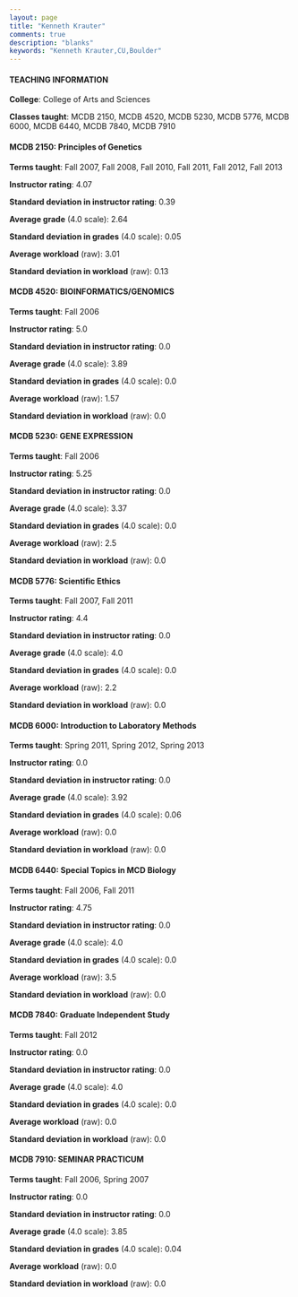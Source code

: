 ```yaml
---
layout: page
title: "Kenneth Krauter" 
comments: true
description: "blanks"
keywords: "Kenneth Krauter,CU,Boulder"
---
```

<head>
<script src="https://ajax.googleapis.com/ajax/libs/jquery/2.1.3/jquery.min.js"></script>
<script src="https://dl.dropboxusercontent.com/s/pc42nxpaw1ea4o9/highcharts.js?dl=0"></script>
<!-- <script src="../assets/js/highcharts.js"></script> -->
<style type="text/css">@font-face {
	font-family: "Bebas Neue";
	src: url(https://www.filehosting.org/file/details/544349/BebasNeue Regular.otf) format("opentype");
	}
	h1.Bebas { 
		font-family: "Bebas Neue", Verdana, Tahoma;
	}
</style>
</head>
	   
#### TEACHING INFORMATION

**College**: College of Arts and Sciences

**Classes taught**: MCDB 2150, MCDB 4520, MCDB 5230, MCDB 5776, MCDB 6000, MCDB 6440, MCDB 7840, MCDB 7910

#### MCDB 2150: Principles of Genetics

**Terms taught**: Fall 2007, Fall 2008, Fall 2010, Fall 2011, Fall 2012, Fall 2013

**Instructor rating**: 4.07

**Standard deviation in instructor rating**: 0.39

**Average grade** (4.0 scale): 2.64

**Standard deviation in grades** (4.0 scale): 0.05

**Average workload** (raw): 3.01

**Standard deviation in workload** (raw): 0.13

#### MCDB 4520: BIOINFORMATICS/GENOMICS

**Terms taught**: Fall 2006

**Instructor rating**: 5.0

**Standard deviation in instructor rating**: 0.0

**Average grade** (4.0 scale): 3.89

**Standard deviation in grades** (4.0 scale): 0.0

**Average workload** (raw): 1.57

**Standard deviation in workload** (raw): 0.0

#### MCDB 5230: GENE EXPRESSION

**Terms taught**: Fall 2006

**Instructor rating**: 5.25

**Standard deviation in instructor rating**: 0.0

**Average grade** (4.0 scale): 3.37

**Standard deviation in grades** (4.0 scale): 0.0

**Average workload** (raw): 2.5

**Standard deviation in workload** (raw): 0.0

#### MCDB 5776: Scientific Ethics

**Terms taught**: Fall 2007, Fall 2011

**Instructor rating**: 4.4

**Standard deviation in instructor rating**: 0.0

**Average grade** (4.0 scale): 4.0

**Standard deviation in grades** (4.0 scale): 0.0

**Average workload** (raw): 2.2

**Standard deviation in workload** (raw): 0.0

#### MCDB 6000: Introduction to Laboratory Methods

**Terms taught**: Spring 2011, Spring 2012, Spring 2013

**Instructor rating**: 0.0

**Standard deviation in instructor rating**: 0.0

**Average grade** (4.0 scale): 3.92

**Standard deviation in grades** (4.0 scale): 0.06

**Average workload** (raw): 0.0

**Standard deviation in workload** (raw): 0.0

#### MCDB 6440: Special Topics in MCD Biology

**Terms taught**: Fall 2006, Fall 2011

**Instructor rating**: 4.75

**Standard deviation in instructor rating**: 0.0

**Average grade** (4.0 scale): 4.0

**Standard deviation in grades** (4.0 scale): 0.0

**Average workload** (raw): 3.5

**Standard deviation in workload** (raw): 0.0

#### MCDB 7840: Graduate Independent Study

**Terms taught**: Fall 2012

**Instructor rating**: 0.0

**Standard deviation in instructor rating**: 0.0

**Average grade** (4.0 scale): 4.0

**Standard deviation in grades** (4.0 scale): 0.0

**Average workload** (raw): 0.0

**Standard deviation in workload** (raw): 0.0

#### MCDB 7910: SEMINAR PRACTICUM

**Terms taught**: Fall 2006, Spring 2007

**Instructor rating**: 0.0

**Standard deviation in instructor rating**: 0.0

**Average grade** (4.0 scale): 3.85

**Standard deviation in grades** (4.0 scale): 0.04

**Average workload** (raw): 0.0

**Standard deviation in workload** (raw): 0.0

